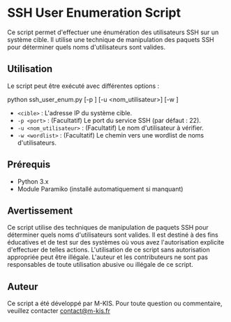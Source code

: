 # SSH User Enumeration Script

Ce script permet d'effectuer une énumération des utilisateurs SSH sur un système cible. Il utilise une technique de manipulation des paquets SSH pour déterminer quels noms d'utilisateurs sont valides.

## Utilisation

Le script peut être exécuté avec différentes options :

python ssh_user_enum.py <cible> [-p <port>] [-u <nom_utilisateur>] [-w <wordlist>]
  

- `<cible>` : L'adresse IP du système cible.
- `-p <port>` : (Facultatif) Le port du service SSH (par défaut : 22).
- `-u <nom_utilisateur>` : (Facultatif) Le nom d'utilisateur à vérifier.
- `-w <wordlist>` : (Facultatif) Le chemin vers une wordlist de noms d'utilisateurs.

## Prérequis

- Python 3.x
- Module Paramiko (installé automatiquement si manquant)

## Avertissement

Ce script utilise des techniques de manipulation de paquets SSH pour déterminer quels noms d'utilisateurs sont valides. Il est destiné à des fins éducatives et de test sur des systèmes où vous avez l'autorisation explicite d'effectuer de telles actions. L'utilisation de ce script sans autorisation appropriée peut être illégale. L'auteur et les contributeurs ne sont pas responsables de toute utilisation abusive ou illégale de ce script.

## Auteur

Ce script a été développé par M-KIS. Pour toute question ou commentaire, veuillez contacter contact@m-kis.fr
  
  
